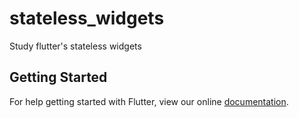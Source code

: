 # stateless_widgets

Study flutter&#x27;s stateless widgets

## Getting Started

For help getting started with Flutter, view our online
[documentation](https://flutter.io/).

